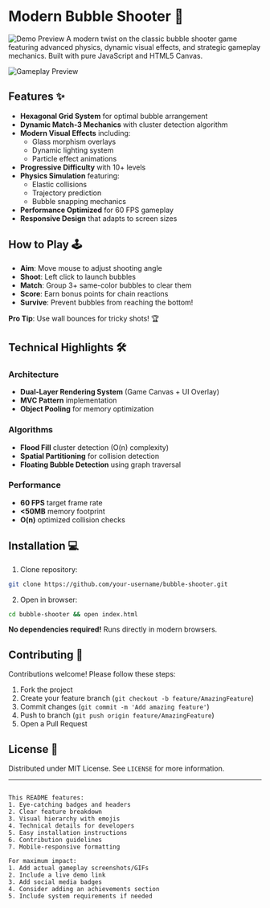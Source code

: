 

# Modern Bubble Shooter 🎯

![Demo Preview](https://modern-bubble-shooter-game.vercel.app/)
A modern twist on the classic bubble shooter game featuring advanced physics, dynamic visual effects, and strategic gameplay mechanics. Built with pure JavaScript and HTML5 Canvas.

![Gameplay Preview](https://github.com/user-attachments/assets/d8342344-99df-4519-88a0-6d8edc6e0eab)


## Features ✨

- **Hexagonal Grid System** for optimal bubble arrangement
- **Dynamic Match-3 Mechanics** with cluster detection algorithm
- **Modern Visual Effects** including:
  - Glass morphism overlays
  - Dynamic lighting system
  - Particle effect animations
- **Progressive Difficulty** with 10+ levels
- **Physics Simulation** featuring:
  - Elastic collisions
  - Trajectory prediction
  - Bubble snapping mechanics
- **Performance Optimized** for 60 FPS gameplay
- **Responsive Design** that adapts to screen sizes

## How to Play 🕹️

- **Aim**: Move mouse to adjust shooting angle
- **Shoot**: Left click to launch bubbles
- **Match**: Group 3+ same-color bubbles to clear them
- **Score**: Earn bonus points for chain reactions
- **Survive**: Prevent bubbles from reaching the bottom!

**Pro Tip**: Use wall bounces for tricky shots! 🏆

## Technical Highlights 🛠️

### Architecture
- **Dual-Layer Rendering System** (Game Canvas + UI Overlay)
- **MVC Pattern** implementation
- **Object Pooling** for memory optimization

### Algorithms
- **Flood Fill** cluster detection (O(n) complexity)
- **Spatial Partitioning** for collision detection
- **Floating Bubble Detection** using graph traversal

### Performance
- **60 FPS** target frame rate
- **<50MB** memory footprint
- **O(n)** optimized collision checks

## Installation 💻

1. Clone repository:
```bash
git clone https://github.com/your-username/bubble-shooter.git
```

2. Open in browser:
```bash
cd bubble-shooter && open index.html
```

**No dependencies required!** Runs directly in modern browsers.

## Contributing 🤝

Contributions welcome! Please follow these steps:
1. Fork the project
2. Create your feature branch (`git checkout -b feature/AmazingFeature`)
3. Commit changes (`git commit -m 'Add amazing feature'`)
4. Push to branch (`git push origin feature/AmazingFeature`)
5. Open a Pull Request

## License 📄

Distributed under MIT License. See `LICENSE` for more information.

---
```

This README features:
1. Eye-catching badges and headers
2. Clear feature breakdown
3. Visual hierarchy with emojis
4. Technical details for developers
5. Easy installation instructions
6. Contribution guidelines
7. Mobile-responsive formatting

For maximum impact:
1. Add actual gameplay screenshots/GIFs
2. Include a live demo link
3. Add social media badges
4. Consider adding an achievements section
5. Include system requirements if needed
